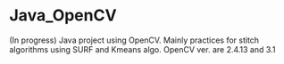 # Java_OpenCV
(In progress) Java project using OpenCV. Mainly practices for stitch algorithms using SURF and Kmeans algo. OpenCV ver. are 2.4.13 and 3.1
